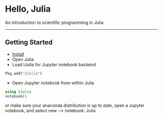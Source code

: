# Hello, Julia

An introduction to scientific programming in Julia

------

## Getting Started
* [Install](http://julialang.org/downloads/)
* Open Julia
* Load IJulia for Jupyter notebook backend
```bash
Pkg.add("IJulia")
```
* Open Jupyter notebook from within Julia
```julia
using IJulia
notebook()
```
or make sure your anaconda distribution is up to date, open a Jupyter notebook, and select new --> notebook: Julia
